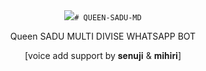 <div align="center" class= "main"> 
  <img src="https://i.ibb.co/h8fkrRF/In-Shot-20241129-183242921.jpg"

    
    # QUEEN-SADU-MD
Queen SADU MULTI DIVISE WHATSAPP BOT 



[voice add support by 𝐬𝐞𝐧𝐮𝐣𝐢 & 𝐦𝐢𝐡𝐢𝐫𝐢]

